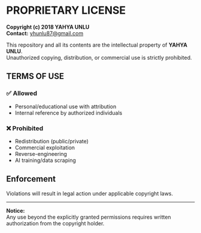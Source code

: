 # PROPRIETARY LICENSE

**Copyright (c) 2018 YAHYA UNLU**  
**Contact:** [yhunlu87@gmail.com](mailto:yhunlu87@gmail.com)

This repository and all its contents are the intellectual property of **YAHYA UNLU**.  
Unauthorized copying, distribution, or commercial use is strictly prohibited.

## TERMS OF USE

### ✅ Allowed
- Personal/educational use with attribution
- Internal reference by authorized individuals

### ❌ Prohibited
- Redistribution (public/private)
- Commercial exploitation
- Reverse-engineering
- AI training/data scraping

## Enforcement
Violations will result in legal action under applicable copyright laws.

---

**Notice:**  
Any use beyond the explicitly granted permissions requires written authorization from the copyright holder.
